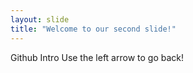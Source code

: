 ```yaml
---
layout: slide
title: "Welcome to our second slide!"
---
```

Github Intro
Use the left arrow to go back!
